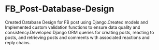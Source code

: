 # FB_Post-Database-Design
Created Database Design for FB post using Django.Created models and Implemented custom validation functions to ensure data quality and consistency.Developed Django ORM queries for creating posts, reacting to posts, and retrieving posts and comments with associated reactions and reply chains.
